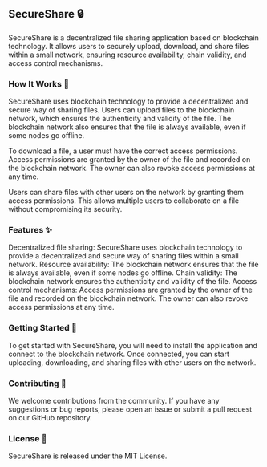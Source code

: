 ## SecureShare 🔒

SecureShare is a decentralized file sharing application based on blockchain technology. It allows users to securely upload, download, and share files within a small network, ensuring resource availability, chain validity, and access control mechanisms.

### How It Works 🔧

SecureShare uses blockchain technology to provide a decentralized and secure way of sharing files. Users can upload files to the blockchain network, which ensures the authenticity and validity of the file. The blockchain network also ensures that the file is always available, even if some nodes go offline.

To download a file, a user must have the correct access permissions. Access permissions are granted by the owner of the file and recorded on the blockchain network. The owner can also revoke access permissions at any time.

Users can share files with other users on the network by granting them access permissions. This allows multiple users to collaborate on a file without compromising its security.

### Features ✨
Decentralized file sharing: SecureShare uses blockchain technology to provide a decentralized and secure way of sharing files within a small network.
Resource availability: The blockchain network ensures that the file is always available, even if some nodes go offline.
Chain validity: The blockchain network ensures the authenticity and validity of the file.
Access control mechanisms: Access permissions are granted by the owner of the file and recorded on the blockchain network. The owner can also revoke access permissions at any time.

### Getting Started 🚀

To get started with SecureShare, you will need to install the application and connect to the blockchain network. Once connected, you can start uploading, downloading, and sharing files with other users on the network.

### Contributing 🤝
We welcome contributions from the community. If you have any suggestions or bug reports, please open an issue or submit a pull request on our GitHub repository.

### License 📝
SecureShare is released under the MIT License.
